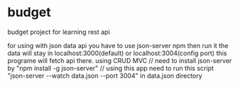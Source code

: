 # budget
budget project for learning rest api

for using with json data api you have to use json-server npm then run it the data will stay in localhost:3000(default) or localhost:3004(config port) this programe will fetch api there.
using CRUD MVC
// need to install json-server by "npm install -g json-server"
// using this app need to run this script "json-server --watch data.json --port 3004" in data.json directory
